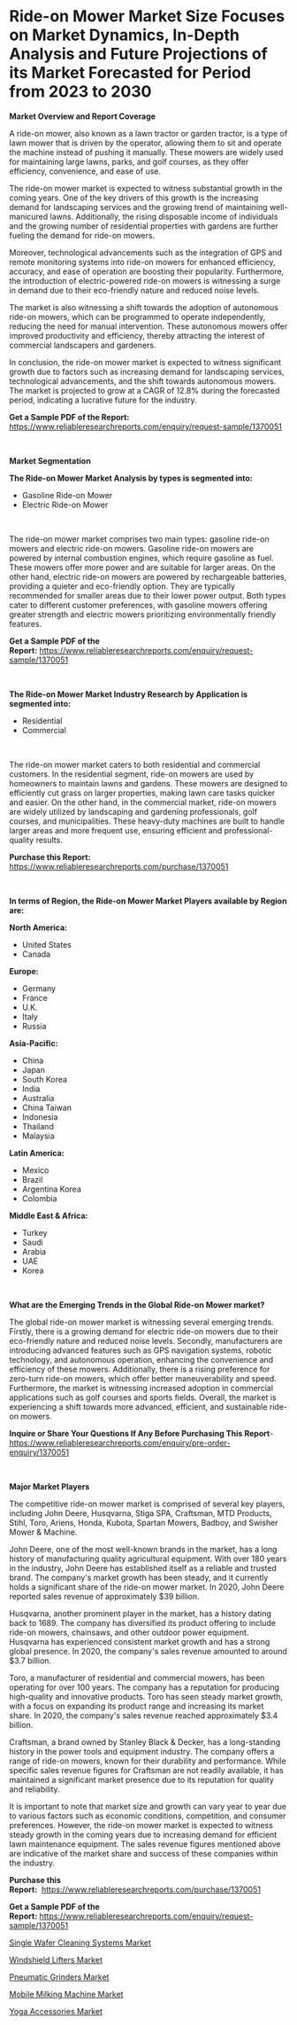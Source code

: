 <p><h1>Ride-on Mower Market Size Focuses on Market Dynamics, In-Depth Analysis and Future Projections of its Market Forecasted for Period from 2023 to 2030</h1></p><p><strong>Market Overview and Report Coverage</strong></p>
<p><p>A ride-on mower, also known as a lawn tractor or garden tractor, is a type of lawn mower that is driven by the operator, allowing them to sit and operate the machine instead of pushing it manually. These mowers are widely used for maintaining large lawns, parks, and golf courses, as they offer efficiency, convenience, and ease of use.</p><p>The ride-on mower market is expected to witness substantial growth in the coming years. One of the key drivers of this growth is the increasing demand for landscaping services and the growing trend of maintaining well-manicured lawns. Additionally, the rising disposable income of individuals and the growing number of residential properties with gardens are further fueling the demand for ride-on mowers.</p><p>Moreover, technological advancements such as the integration of GPS and remote monitoring systems into ride-on mowers for enhanced efficiency, accuracy, and ease of operation are boosting their popularity. Furthermore, the introduction of electric-powered ride-on mowers is witnessing a surge in demand due to their eco-friendly nature and reduced noise levels.</p><p>The market is also witnessing a shift towards the adoption of autonomous ride-on mowers, which can be programmed to operate independently, reducing the need for manual intervention. These autonomous mowers offer improved productivity and efficiency, thereby attracting the interest of commercial landscapers and gardeners.</p><p>In conclusion, the ride-on mower market is expected to witness significant growth due to factors such as increasing demand for landscaping services, technological advancements, and the shift towards autonomous mowers. The market is projected to grow at a CAGR of 12.8% during the forecasted period, indicating a lucrative future for the industry.</p></p>
<p><strong>Get a Sample PDF of the Report:</strong> <a href="https://www.reliableresearchreports.com/enquiry/request-sample/1370051">https://www.reliableresearchreports.com/enquiry/request-sample/1370051</a></p>
<p>&nbsp;</p>
<p><strong>Market Segmentation</strong></p>
<p><strong>The Ride-on Mower Market Analysis by types is segmented into:</strong></p>
<p><ul><li>Gasoline Ride-on Mower</li><li>Electric Ride-on Mower</li></ul></p>
<p>&nbsp;</p>
<p><p>The ride-on mower market comprises two main types: gasoline ride-on mowers and electric ride-on mowers. Gasoline ride-on mowers are powered by internal combustion engines, which require gasoline as fuel. These mowers offer more power and are suitable for larger areas. On the other hand, electric ride-on mowers are powered by rechargeable batteries, providing a quieter and eco-friendly option. They are typically recommended for smaller areas due to their lower power output. Both types cater to different customer preferences, with gasoline mowers offering greater strength and electric mowers prioritizing environmentally friendly features.</p></p>
<p><strong>Get a Sample PDF of the Report:</strong>&nbsp;<a href="https://www.reliableresearchreports.com/enquiry/request-sample/1370051">https://www.reliableresearchreports.com/enquiry/request-sample/1370051</a></p>
<p>&nbsp;</p>
<p><strong>The Ride-on Mower Market Industry Research by Application is segmented into:</strong></p>
<p><ul><li>Residential</li><li>Commercial</li></ul></p>
<p>&nbsp;</p>
<p><p>The ride-on mower market caters to both residential and commercial customers. In the residential segment, ride-on mowers are used by homeowners to maintain lawns and gardens. These mowers are designed to efficiently cut grass on larger properties, making lawn care tasks quicker and easier. On the other hand, in the commercial market, ride-on mowers are widely utilized by landscaping and gardening professionals, golf courses, and municipalities. These heavy-duty machines are built to handle larger areas and more frequent use, ensuring efficient and professional-quality results.</p></p>
<p><strong>Purchase this Report:</strong>&nbsp; <a href="https://www.reliableresearchreports.com/purchase/1370051">https://www.reliableresearchreports.com/purchase/1370051</a></p>
<p>&nbsp;</p>
<p><strong>In terms of Region, the Ride-on Mower Market Players available by Region are:</strong></p>
<p>
    <p> <strong> North America: </strong>
        <ul>
            <li>United States</li>
            <li>Canada</li>
        </ul>
        </p> 
    <p> <strong> Europe: </strong>
        <ul>
            <li>Germany</li>
            <li>France</li>
            <li>U.K.</li>
            <li>Italy</li>
            <li>Russia</li>
        </ul>
        </p> 
    <p> <strong> Asia-Pacific: </strong>
        <ul>
            <li>China</li>
            <li>Japan</li>
            <li>South Korea</li>
            <li>India</li>
            <li>Australia</li>
            <li>China Taiwan</li>
            <li>Indonesia</li>
            <li>Thailand</li>
            <li>Malaysia</li>
        </ul>
        </p> 
    <p> <strong> Latin America: </strong>
        <ul>
            <li>Mexico</li>
            <li>Brazil</li>
            <li>Argentina Korea</li>
            <li>Colombia</li>
        </ul>
        </p> 
    <p> <strong> Middle East & Africa: </strong>
        <ul>
            <li>Turkey</li>
            <li>Saudi</li>
            <li>Arabia</li>
            <li>UAE</li>
            <li>Korea</li>
        </ul>
    </p>
    </p>
<p>&nbsp;</p>
<p><strong>What are the Emerging Trends in the Global Ride-on Mower market?</strong></p>
<p><p>The global ride-on mower market is witnessing several emerging trends. Firstly, there is a growing demand for electric ride-on mowers due to their eco-friendly nature and reduced noise levels. Secondly, manufacturers are introducing advanced features such as GPS navigation systems, robotic technology, and autonomous operation, enhancing the convenience and efficiency of these mowers. Additionally, there is a rising preference for zero-turn ride-on mowers, which offer better maneuverability and speed. Furthermore, the market is witnessing increased adoption in commercial applications such as golf courses and sports fields. Overall, the market is experiencing a shift towards more advanced, efficient, and sustainable ride-on mowers.</p></p>
<p><strong>Inquire or Share Your Questions If Any Before Purchasing This Report</strong>- <a href="https://www.reliableresearchreports.com/enquiry/pre-order-enquiry/1370051">https://www.reliableresearchreports.com/enquiry/pre-order-enquiry/1370051</a></p>
<p>&nbsp;</p>
<p><strong>Major Market Players</strong></p>
<p><p>The competitive ride-on mower market is comprised of several key players, including John Deere, Husqvarna, Stiga SPA, Craftsman, MTD Products, Stihl, Toro, Ariens, Honda, Kubota, Spartan Mowers, Badboy, and Swisher Mower & Machine. </p><p>John Deere, one of the most well-known brands in the market, has a long history of manufacturing quality agricultural equipment. With over 180 years in the industry, John Deere has established itself as a reliable and trusted brand. The company's market growth has been steady, and it currently holds a significant share of the ride-on mower market. In 2020, John Deere reported sales revenue of approximately $39 billion.</p><p>Husqvarna, another prominent player in the market, has a history dating back to 1689. The company has diversified its product offering to include ride-on mowers, chainsaws, and other outdoor power equipment. Husqvarna has experienced consistent market growth and has a strong global presence. In 2020, the company's sales revenue amounted to around $3.7 billion.</p><p>Toro, a manufacturer of residential and commercial mowers, has been operating for over 100 years. The company has a reputation for producing high-quality and innovative products. Toro has seen steady market growth, with a focus on expanding its product range and increasing its market share. In 2020, the company's sales revenue reached approximately $3.4 billion.</p><p>Craftsman, a brand owned by Stanley Black & Decker, has a long-standing history in the power tools and equipment industry. The company offers a range of ride-on mowers, known for their durability and performance. While specific sales revenue figures for Craftsman are not readily available, it has maintained a significant market presence due to its reputation for quality and reliability.</p><p>It is important to note that market size and growth can vary year to year due to various factors such as economic conditions, competition, and consumer preferences. However, the ride-on mower market is expected to witness steady growth in the coming years due to increasing demand for efficient lawn maintenance equipment. The sales revenue figures mentioned above are indicative of the market share and success of these companies within the industry.</p></p>
<p><strong>Purchase this Report:</strong>&nbsp;&nbsp;<a href="https://www.reliableresearchreports.com/purchase/1370051">https://www.reliableresearchreports.com/purchase/1370051</a></p>
<p></p>
<p><strong>Get a Sample PDF of the Report:</strong>&nbsp;<a href="https://www.reliableresearchreports.com/enquiry/request-sample/1370051">https://www.reliableresearchreports.com/enquiry/request-sample/1370051</a></p>
<p><p><a href="https://github.com/GroverBarry/Market-Research-Report-List-1/blob/main/single-wafer-cleaning-systems-market.md">Single Wafer Cleaning Systems Market</a></p><p><a href="https://github.com/NorbertYates/Market-Research-Report-List-1/blob/main/windshield-lifters-market.md">Windshield Lifters Market</a></p><p><a href="https://www.linkedin.com/pulse/pneumatic-grinders-market-size-2023-2030-global-industrial-curce/">Pneumatic Grinders Market</a></p><p><a href="https://www.linkedin.com/pulse/mobile-milking-machine-market-size-2023-2030-global-industrial-1tphe/">Mobile Milking Machine Market</a></p><p><a href="https://medium.com/@fosterfahey1016/yoga-accessories-market-size-cagr-trends-2024-2030-7503a4708d7a">Yoga Accessories Market</a></p></p>